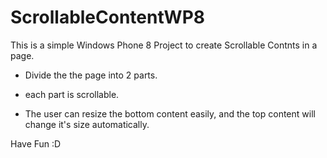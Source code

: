 ScrollableContentWP8
====================

This is a simple Windows Phone 8 Project to create Scrollable Contnts in a page.

- Divide the the page into 2 parts.

- each part is scrollable.

- The user can resize the bottom content easily, and the top content will change it's size automatically.


Have Fun :D
